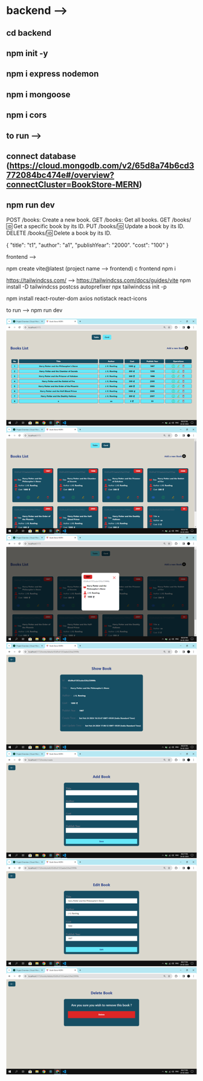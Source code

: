 # backend -->

## cd backend
## npm init -y
## npm i express nodemon
## npm i mongoose
## npm i cors

## to run -->
  ## connect database (https://cloud.mongodb.com/v2/65d8a74b6cd3772084bc474e#/overview?connectCluster=BookStore-MERN)
  ## npm run dev

POST /books: Create a new book.
GET /books: Get all books.
GET /books/:id: Get a specific book by its ID.
PUT /books/:id: Update a book by its ID.
DELETE /books/:id: Delete a book by its ID.

{
  "title": "t1",
  "author": "a1",
  "publishYear": "2000".
  "cost": "100"
}




frontend -->

npm create vite@latest (project name --> frontend)
c frontend
npm i

https://tailwindcss.com/ --> https://tailwindcss.com/docs/guides/vite
npm install -D tailwindcss postcss autoprefixer
npx tailwindcss init -p

npm install react-router-dom axios notistack react-icons

to run --> npm run dev



![Image Alt Text](screenshots/table.png)
![Image Alt Text](screenshots/card.png)
![Image Alt Text](screenshots/book-model.png)
![Image Alt Text](screenshots/show-book.png)
![Image Alt Text](screenshots/add-book.png)
![Image Alt Text](screenshots/edit-book.png)
![Image Alt Text](screenshots/delete-book.png)
